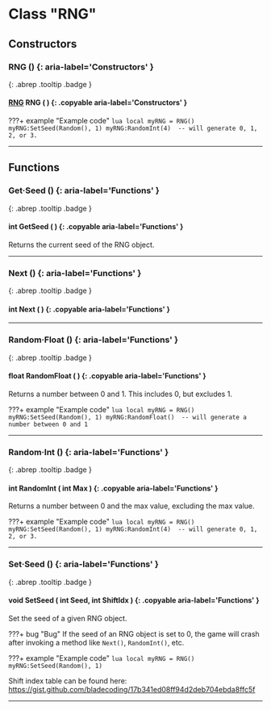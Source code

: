 # Class "RNG"
## Constructors
### RNG () {: aria-label='Constructors' }
[ ](#){: .abrep .tooltip .badge }
#### [RNG](RNG.md) RNG ( ) {: .copyable aria-label='Constructors' }

???+ example "Example code"
    ```lua
    local myRNG = RNG()
    myRNG:SetSeed(Random(), 1)
    myRNG:RandomInt(4)  -- will generate 0, 1, 2, or 3.
    ```

___ 
## Functions
### Get·Seed () {: aria-label='Functions' }
[ ](#){: .abrep .tooltip .badge }
#### int GetSeed ( ) {: .copyable aria-label='Functions' }
Returns the current seed of the RNG object.
___ 
### Next () {: aria-label='Functions' }
[ ](#){: .abrep .tooltip .badge }
#### int Next ( ) {: .copyable aria-label='Functions' }

___ 
### Random·Float () {: aria-label='Functions' }
[ ](#){: .abrep .tooltip .badge }
#### float RandomFloat ( ) {: .copyable aria-label='Functions' }
Returns a number between 0 and 1. This includes 0, but excludes 1.

???+ example "Example code"
    ```lua
    local myRNG = RNG()
    myRNG:SetSeed(Random(), 1)
    myRNG:RandomFloat()  -- will generate a number between 0 and 1
    ```
___ 
### Random·Int () {: aria-label='Functions' }
[ ](#){: .abrep .tooltip .badge }
#### int RandomInt ( int Max ) {: .copyable aria-label='Functions' }
Returns a number between 0 and the max value, excluding the max value.

???+ example "Example code"
    ```lua
    local myRNG = RNG()
    myRNG:SetSeed(Random(), 1)
    myRNG:RandomInt(4)  -- will generate 0, 1, 2, or 3.
    ```
___ 
### Set·Seed () {: aria-label='Functions' }
[ ](#){: .abrep .tooltip .badge }
#### void SetSeed ( int Seed, int ShiftIdx ) {: .copyable aria-label='Functions' }
Set the seed of a given RNG object.

???+ bug "Bug"
    If the seed of an RNG object is set to 0, the game will crash after invoking a method like `Next()`, `RandomInt()`, etc.


???+ example "Example code"
    ```lua
    local myRNG = RNG()
    myRNG:SetSeed(Random(), 1)
    ```

Shift index table can be found here: https://gist.github.com/bladecoding/17b341ed08ff94d2deb704ebda8ffc5f
___ 

